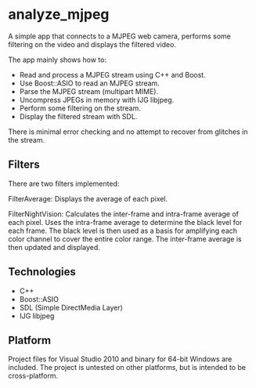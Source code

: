 analyze_mjpeg
=============

A simple app that connects to a MJPEG web camera, performs some filtering on the
video and displays the filtered video.

The app mainly shows how to:

- Read and process a MJPEG stream using C++ and Boost.
- Use Boost::ASIO to read an MJPEG stream.
- Parse the MJPEG stream (multipart MIME).
- Uncompress JPEGs in memory with IJG libjpeg.
- Perform some filtering on the stream.
- Display the filtered stream with SDL.

There is minimal error checking and no attempt to recover from glitches in the
stream.


Filters
-------

There are two filters implemented:

FilterAverage: Displays the average of each pixel.

FilterNightVision: Calculates the inter-frame and intra-frame average of each
pixel. Uses the intra-frame average to determine the black level for each frame.
The black level is then used as a basis for amplifying each color channel to
cover the entire color range. The inter-frame average is then updated and
displayed.

Technologies
------------

- C++
- Boost::ASIO
- SDL (Simple DirectMedia Layer)
- IJG libjpeg


Platform
--------

Project files for Visual Studio 2010 and binary for 64-bit Windows are included.
The project is untested on other platforms, but is intended to be cross-platform.
